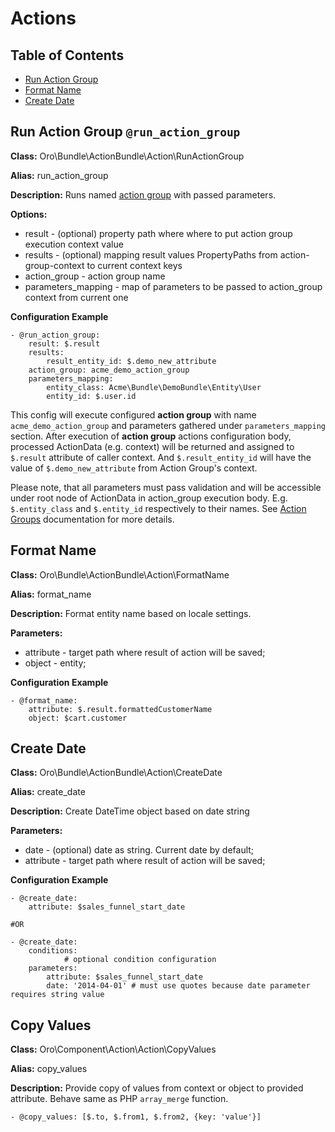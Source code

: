 Actions
=========

Table of Contents
-----------------
 - [Run Action Group](#run-action-group-run_action_group)
 - [Format Name](#format-name)
 - [Create Date](#create-date)

Run Action Group `@run_action_group`
------------------------------------

**Class:** Oro\Bundle\ActionBundle\Action\RunActionGroup

**Alias:** run_action_group

**Description:** Runs named [action group](./action-groups.md) with passed parameters.

**Options:**
 - result - (optional) property path where where to put action group execution context value
 - results - (optional) mapping result values PropertyPaths from action-group-context to current context keys
 - action_group - action group name
 - parameters_mapping - map of parameters to be passed to action_group context from current one


**Configuration Example**
```
- @run_action_group:
    result: $.result
    results: 
        result_entity_id: $.demo_new_attribute
    action_group: acme_demo_action_group
    parameters_mapping:
        entity_class: Acme\Bundle\DemoBundle\Entity\User
        entity_id: $.user.id
```

 This config will execute configured **action group** with name `acme_demo_action_group` and parameters gathered under
`parameters_mapping` section.
 After execution of **action group** actions configuration body, processed ActionData (e.g. context) will be returned and assigned to `$.result` attribute of caller context. 
 And `$.result_entity_id` will have the value of `$.demo_new_attribute` from Action Group's context.
 
 Please note, that all parameters must pass validation and will be accessible under root node of ActionData in
action_group execution body. 
 E.g. `$.entity_class` and `$.entity_id` respectively to their names. See [Action Groups](./action-groups.md)
documentation for more details.

Format Name
-----------

**Class:** Oro\Bundle\ActionBundle\Action\FormatName

**Alias:** format_name

**Description:** Format entity name based on locale settings.

**Parameters:**
 - attribute - target path where result of action will be saved;
 - object - entity;

**Configuration Example**
```
- @format_name:
    attribute: $.result.formattedCustomerName
    object: $cart.customer
```


Create Date
-----------

**Class:** Oro\Bundle\ActionBundle\Action\CreateDate

**Alias:** create_date

**Description:** Create DateTime object based on date string

**Parameters:**
 - date - (optional) date as string. Current date by default;
 - attribute - target path where result of action will be saved;

**Configuration Example**

```
- @create_date:
    attribute: $sales_funnel_start_date

#OR

- @create_date:
    conditions:
            # optional condition configuration
    parameters:
        attribute: $sales_funnel_start_date
        date: '2014-04-01' # must use quotes because date parameter requires string value
```


Copy Values
-----------

**Class:** Oro\Component\Action\Action\CopyValues

**Alias:** copy_values

**Description:**  Provide copy of values from context or object to provided attribute. Behave same as PHP `array_merge` function.

```
- @copy_values: [$.to, $.from1, $.from2, {key: 'value'}]
```
